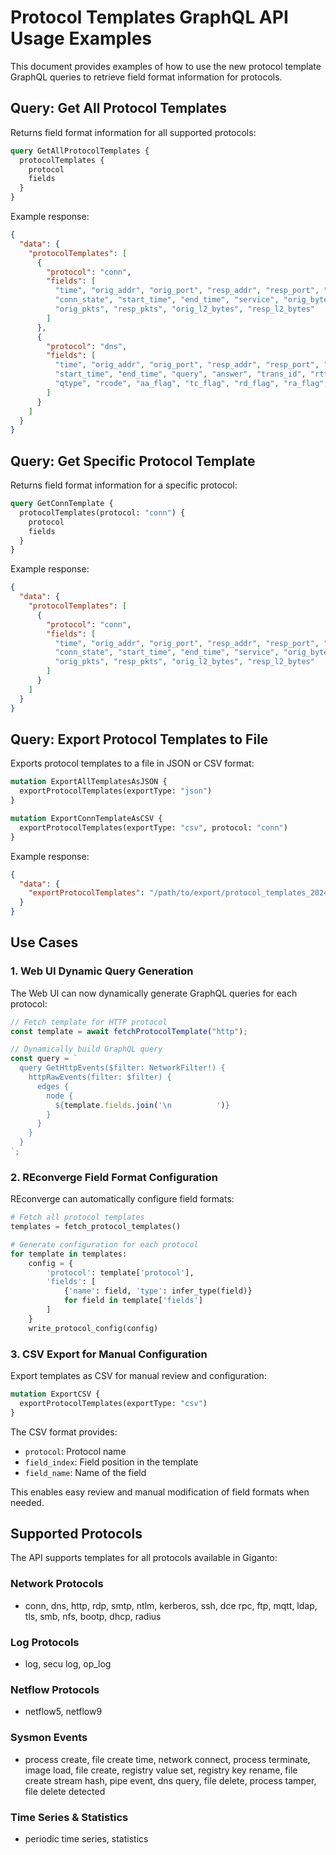 # Protocol Templates GraphQL API Usage Examples

This document provides examples of how to use the new protocol template GraphQL queries to retrieve field format information for protocols.

## Query: Get All Protocol Templates

Returns field format information for all supported protocols:

```graphql
query GetAllProtocolTemplates {
  protocolTemplates {
    protocol
    fields
  }
}
```

Example response:
```json
{
  "data": {
    "protocolTemplates": [
      {
        "protocol": "conn",
        "fields": [
          "time", "orig_addr", "orig_port", "resp_addr", "resp_port", "proto",
          "conn_state", "start_time", "end_time", "service", "orig_bytes", "resp_bytes",
          "orig_pkts", "resp_pkts", "orig_l2_bytes", "resp_l2_bytes"
        ]
      },
      {
        "protocol": "dns",
        "fields": [
          "time", "orig_addr", "orig_port", "resp_addr", "resp_port", "proto",
          "start_time", "end_time", "query", "answer", "trans_id", "rtt", "qclass",
          "qtype", "rcode", "aa_flag", "tc_flag", "rd_flag", "ra_flag", "ttl"
        ]
      }
    ]
  }
}
```

## Query: Get Specific Protocol Template

Returns field format information for a specific protocol:

```graphql
query GetConnTemplate {
  protocolTemplates(protocol: "conn") {
    protocol
    fields
  }
}
```

Example response:
```json
{
  "data": {
    "protocolTemplates": [
      {
        "protocol": "conn",
        "fields": [
          "time", "orig_addr", "orig_port", "resp_addr", "resp_port", "proto",
          "conn_state", "start_time", "end_time", "service", "orig_bytes", "resp_bytes",
          "orig_pkts", "resp_pkts", "orig_l2_bytes", "resp_l2_bytes"
        ]
      }
    ]
  }
}
```

## Query: Export Protocol Templates to File

Exports protocol templates to a file in JSON or CSV format:

```graphql
mutation ExportAllTemplatesAsJSON {
  exportProtocolTemplates(exportType: "json")
}
```

```graphql
mutation ExportConnTemplateAsCSV {
  exportProtocolTemplates(exportType: "csv", protocol: "conn")
}
```

Example response:
```json
{
  "data": {
    "exportProtocolTemplates": "/path/to/export/protocol_templates_20240116_143022.json"
  }
}
```

## Use Cases

### 1. Web UI Dynamic Query Generation

The Web UI can now dynamically generate GraphQL queries for each protocol:

```javascript
// Fetch template for HTTP protocol
const template = await fetchProtocolTemplate("http");

// Dynamically build GraphQL query
const query = `
  query GetHttpEvents($filter: NetworkFilter!) {
    httpRawEvents(filter: $filter) {
      edges {
        node {
          ${template.fields.join('\n          ')}
        }
      }
    }
  }
`;
```

### 2. REconverge Field Format Configuration

REconverge can automatically configure field formats:

```python
# Fetch all protocol templates
templates = fetch_protocol_templates()

# Generate configuration for each protocol
for template in templates:
    config = {
        'protocol': template['protocol'],
        'fields': [
            {'name': field, 'type': infer_type(field)}
            for field in template['fields']
        ]
    }
    write_protocol_config(config)
```

### 3. CSV Export for Manual Configuration

Export templates as CSV for manual review and configuration:

```graphql
mutation ExportCSV {
  exportProtocolTemplates(exportType: "csv")
}
```

The CSV format provides:
- `protocol`: Protocol name
- `field_index`: Field position in the template
- `field_name`: Name of the field

This enables easy review and manual modification of field formats when needed.

## Supported Protocols

The API supports templates for all protocols available in Giganto:

### Network Protocols
- conn, dns, http, rdp, smtp, ntlm, kerberos, ssh, dce rpc, ftp, mqtt, ldap, tls, smb, nfs, bootp, dhcp, radius

### Log Protocols
- log, secu log, op_log

### Netflow Protocols
- netflow5, netflow9

### Sysmon Events
- process create, file create time, network connect, process terminate, image load, file create, registry value set, registry key rename, file create stream hash, pipe event, dns query, file delete, process tamper, file delete detected

### Time Series & Statistics
- periodic time series, statistics